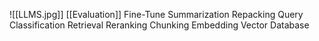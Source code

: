 ![[LLMS.jpg]]
[[Evaluation]]
Fine-Tune
Summarization
Repacking
Query Classification
Retrieval
Reranking
Chunking
Embedding
Vector Database
